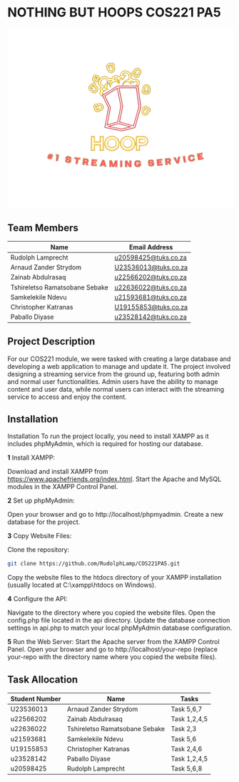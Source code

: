 # NOTHING BUT HOOPS COS221 PA5

![Project Logo](Task5/logo/hoop_logo.png)

## Team Members

| Name                          | Email Address               |
|-------------------------------|-----------------------------|
| Rudolph Lamprecht             | u20598425@tuks.co.za        |
| Arnaud Zander Strydom         | U23536013@tuks.co.za        |
| Zainab Abdulrasaq             | u22566202@tuks.co.za        |
| Tshireletso Ramatsobane Sebake| u22636022@tuks.co.za        |
| Samkelekile Ndevu             | u21593681@tuks.co.za        |
| Christopher Katranas          | U19155853@tuks.co.za        |
| Paballo Diyase                | u23528142@tuks.co.za        |

## Project Description

For our COS221 module, we were tasked with creating a large database and developing a web application to manage and update it. 
The project involved designing a streaming service from the ground up, featuring both admin and normal user functionalities. 
Admin users have the ability to manage content and user data, while normal users can interact with the streaming service to access and enjoy the content.

## Installation

Installation
To run the project locally, you need to install XAMPP as it includes phpMyAdmin, which is required for hosting our database.

**1** Install XAMPP:

Download and install XAMPP from https://www.apachefriends.org/index.html.
Start the Apache and MySQL modules in the XAMPP Control Panel.

**2** Set up phpMyAdmin:

Open your browser and go to http://localhost/phpmyadmin.
Create a new database for the project.

**3** Copy Website Files:

Clone the repository:
```bash
git clone https://github.com/RudolphLamp/COS221PA5.git
```
Copy the website files to the htdocs directory of your XAMPP installation (usually located at C:\xampp\htdocs on Windows).

**4** Configure the API:

Navigate to the directory where you copied the website files.
Open the config.php file located in the api directory.
Update the database connection settings in api.php to match your local phpMyAdmin database configuration.

**5** Run the Web Server:
Start the Apache server from the XAMPP Control Panel.
Open your browser and go to http://localhost/your-repo (replace your-repo with the directory name where you copied the website files).

## Task Allocation

| Student Number  | Name                           | Tasks         |
|-----------------|--------------------------------|---------------|
| U23536013       | Arnaud Zander Strydom          | Task 5,6,7    |
| u22566202       | Zainab Abdulrasaq              | Task 1,2,4,5  |
| u22636022       | Tshireletso Ramatsobane Sebake | Task 2,3      |
| u21593681       | Samkelekile Ndevu              | Task 5,6      |
| U19155853       | Christopher Katranas           | Task 2,4,6    |
| u23528142       | Paballo Diyase                 | Task 1,2,4,5  |
| u20598425       | Rudolph Lamprecht              | Task 5,6,8    |
